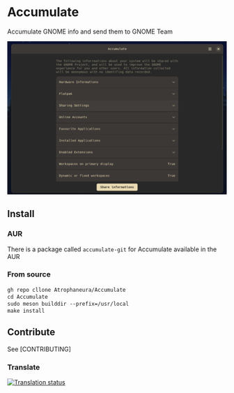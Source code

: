 # Accumulate

Accumulate GNOME info and send them to GNOME Team

![In action](https://raw.githubusercontent.com/Atrophaneura/Accumulate/main/assets/main_view.png)

## Install 

### AUR

There is a package called `accumulate-git` for Accumulate available in the AUR

### From source

```
gh repo cllone Atrophaneura/Accumulate
cd Accumulate
sudo meson builddir --prefix=/usr/local
make install
```

## Contribute 

See [CONTRIBUTING]

### Translate 

[![Translation status](https://hosted.weblate.org/widgets/atrophaneura/-/Accumulate/open-graph.png)](https://hosted.weblate.org/engage/atrophaneura/)
